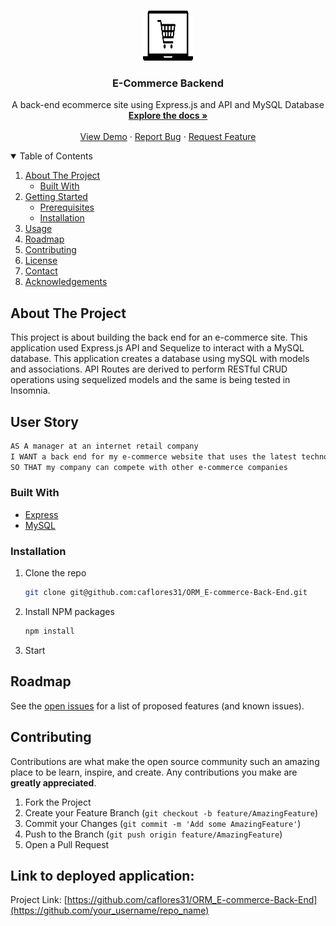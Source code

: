 

<!-- PROJECT LOGO -->
<br />
<p align="center">
  <a href="https://github.com/caflores31/ORM_E-commerce-Back-End">
    <img src="assets/ecom.jpeg" alt="Logo" width="80" height="80">
  </a>

  <h3 align="center">E-Commerce Backend</h3>

  <p align="center">
    A back-end ecommerce site using Express.js and API and MySQL Database
    <br />
    <a href="https://github.com/caflores31/ORM_E-commerce-Back-End"><strong>Explore the docs »</strong></a>
    <br />
    <br />
    <a href="https://github.com/caflores31/ORM_E-commerce-Back-End">View Demo</a>
    ·
    <a href="https://github.com/caflores31/ORM_E-commerce-Back-End/issues">Report Bug</a>
    ·
    <a href=https://github.com/caflores31/ORM_E-commerce-Back-Endissues>Request Feature</a>
  </p>
</p>



<!-- TABLE OF CONTENTS -->
<details open="open">
  <summary>Table of Contents</summary>
  <ol>
    <li>
      <a href="#about-the-project">About The Project</a>
      <ul>
        <li><a href="#built-with">Built With</a></li>
      </ul>
    </li>
    <li>
      <a href="#getting-started">Getting Started</a>
      <ul>
        <li><a href="#prerequisites">Prerequisites</a></li>
        <li><a href="#installation">Installation</a></li>
      </ul>
    </li>
    <li><a href="#usage">Usage</a></li>
    <li><a href="#roadmap">Roadmap</a></li>
    <li><a href="#contributing">Contributing</a></li>
    <li><a href="#license">License</a></li>
    <li><a href="#contact">Contact</a></li>
    <li><a href="#acknowledgements">Acknowledgements</a></li>
  </ol>
</details>



<!-- ABOUT THE PROJECT -->
## About The Project

  This project is about building the back end for an e-commerce site. This application used Express.js API and Sequelize to interact with a MySQL database. This application creates a database using mySQL with models and associations. API Routes are derived to perform RESTful CRUD operations using sequelized models and the same is being tested in Insomnia.

## User Story


```md
AS A manager at an internet retail company
I WANT a back end for my e-commerce website that uses the latest technologies
SO THAT my company can compete with other e-commerce companies
```

### Built With

* [Express](https://expressjs.com/)
* [MySQL](https://www.mysql.com/)



<!-- GETTING STARTED -->

### Installation

1. Clone the repo
   ```sh
   git clone git@github.com:caflores31/ORM_E-commerce-Back-End.git
   ```
2. Install NPM packages
   ```sh
   npm install
   ```
3. Start 


<!-- ROADMAP -->
## Roadmap

See the [open issues](https://github.com/caflores31/ORM_E-commerce-Back-End/issues) for a list of proposed features (and known issues).



<!-- CONTRIBUTING -->
## Contributing

Contributions are what make the open source community such an amazing place to be learn, inspire, and create. Any contributions you make are **greatly appreciated**.

1. Fork the Project
2. Create your Feature Branch (`git checkout -b feature/AmazingFeature`)
3. Commit your Changes (`git commit -m 'Add some AmazingFeature'`)
4. Push to the Branch (`git push origin feature/AmazingFeature`)
5. Open a Pull Request

## Link to deployed application:


Project Link: [https://github.com/caflores31/ORM_E-commerce-Back-End](https://github.com/your_username/repo_name)
